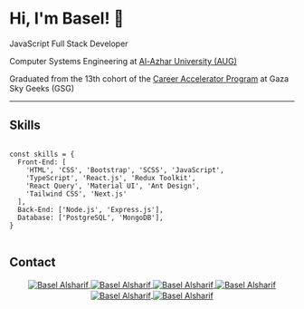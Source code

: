 <div>
  <h1>Hi, I'm Basel! 👋</h1>
  <p>JavaScript Full Stack Developer</p>
  <p>Computer Systems Engineering at <a href="https://www.alazhar.edu.ps/arabic/">Al-Azhar University (AUG)</a></p>
  <p>Graduated from the 13th cohort of the <a href="https://gazaskygeeks.com/coders-career-accelerator-course/">Career Accelerator Program</a> at Gaza Sky Geeks (GSG)</p>
</div>

<hr>

<h2>Skills</h2>
<pre>
<code>
const skills = {
  Front-End: [
    'HTML', 'CSS', 'Bootstrap', 'SCSS', 'JavaScript', 
    'TypeScript', 'React.js', 'Redux Toolkit', 
    'React Query', 'Material UI', 'Ant Design', 
    'Tailwind CSS', 'Next.js'
  ],
  Back-End: ['Node.js', 'Express.js'],
  Database: ['PostgreSQL', 'MongoDB'],
}
</code>
</pre>

<h2>Contact</h2>
<p align="center">
  <a href="https://www.linkedin.com/in/basel-alsharif/" target="_blank">
    <img align="center" src="https://img.shields.io/badge/linkedin-%230077B5.svg?style=for-the-badge&logo=linkedin&logoColor=white" alt="Basel Alsharif" />
  </a>
  <a href="mailto:basel.lo0o87@gmail.com" target="_blank">
    <img align="center" src="https://img.shields.io/badge/Gmail-D14836?style=for-the-badge&logo=gmail&logoColor=white" alt="Basel Alsharif" />
  </a>
  <a href="https://wa.me/+970592930742" target="_blank">
    <img align="center" src="https://img.shields.io/badge/WhatsApp-25D366?style=for-the-badge&logo=whatsapp&logoColor=white" alt="Basel Alsharif" />
  </a>
  <a href="https://www.instagram.com/its.__.basel/" target="_blank">
    <img align="center" src="https://img.shields.io/badge/Instagram-%23E4405F.svg?style=for-the-badge&logo=Instagram&logoColor=white" alt="Basel Alsharif" />
  </a>
  <a href="https://x.com/basel__sh" target="_blank">
    <img align="center" src="https://img.shields.io/badge/X-%23000000.svg?style=for-the-badge&logo=x&logoColor=white" alt="Basel Alsharif" />
  </a>
  <a href="https://www.facebook.com/basel.h.alsharif/" target="_blank">
    <img align="center" src="https://img.shields.io/badge/Facebook-%234A90E2.svg?style=for-the-badge&logo=Facebook&logoColor=white" alt="Basel Alsharif" />
  </a>
</p>

